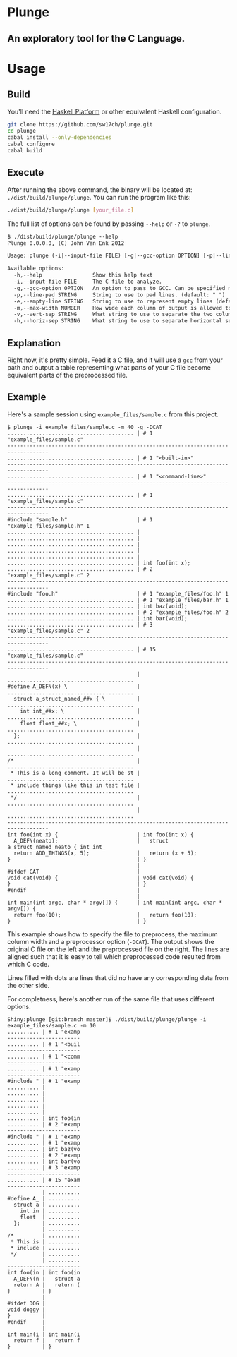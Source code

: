 Plunge
======

An exploratory tool for the C Language.
---------------------------------------

Usage
=====

Build
-----

You'll need the [Haskell Platform](http://www.haskell.org/platform/) or other
equivalent Haskell configuration.

```sh
git clone https://github.com/sw17ch/plunge.git
cd plunge
cabal install --only-dependencies
cabal configure
cabal build
```

Execute
-------

After running the above command, the binary will be located at:
`./dist/build/plunge/plunge`. You can run the program like this:

```sh
./dist/build/plunge/plunge [your_file.c]
```
The full list of options can be found by passing `--help` or `-?` to `plunge`.

```txt
$ ./dist/build/plunge/plunge --help
Plunge 0.0.0.0, (C) John Van Enk 2012

Usage: plunge (-i|--input-file FILE) [-g|--gcc-option OPTION] [-p|--line-pad STRING] [-e|--empty-line STRING] [-m|--max-width NUMBER] [-v|--vert-sep STRING] [-h|--horiz-sep STRING]

Available options:
  -h,--help                Show this help text
  -i,--input-file FILE     The C file to analyze.
  -g,--gcc-option OPTION   An option to pass to GCC. Can be specified multiple times.
  -p,--line-pad STRING     String to use to pad lines. (default: " ")
  -e,--empty-line STRING   String to use to represent empty lines (default: "-")
  -m,--max-width NUMBER    How wide each column of output is allowed to be (default: 80)
  -v,--vert-sep STRING     What string to use to separate the two columns (default: " | ")
  -h,--horiz-sep STRING    What string to use to separate horizontal segments (default: "-")
```

Explanation
-----------

Right now, it's pretty simple. Feed it a C file, and it will use a `gcc` from
your path and output a table representing what parts of your C file become
equivalent parts of the preprocessed file.

Example
-------

Here's a sample session using `example_files/sample.c` from this project.
```
$ plunge -i example_files/sample.c -m 40 -g -DCAT
........................................ | # 1 "example_files/sample.c"            
-----------------------------------------------------------------------------------
........................................ | # 1 "<built-in>"                        
-----------------------------------------------------------------------------------
........................................ | # 1 "<command-line>"                    
-----------------------------------------------------------------------------------
........................................ | # 1 "example_files/sample.c"            
-----------------------------------------------------------------------------------
#include "sample.h"                      | # 1 "example_files/sample.h" 1          
........................................ |                                         
........................................ |                                         
........................................ |                                         
........................................ |                                         
........................................ |                                         
........................................ | int foo(int x);                         
........................................ | # 2 "example_files/sample.c" 2          
-----------------------------------------------------------------------------------
#include "foo.h"                         | # 1 "example_files/foo.h" 1             
........................................ | # 1 "example_files/bar.h" 1             
........................................ | int baz(void);                          
........................................ | # 2 "example_files/foo.h" 2             
........................................ | int bar(void);                          
........................................ | # 3 "example_files/sample.c" 2          
-----------------------------------------------------------------------------------
........................................ | # 15 "example_files/sample.c"           
-----------------------------------------------------------------------------------
                                         | ........................................
#define A_DEFN(x) \                      | ........................................
  struct a_struct_named_##x { \          | ........................................
    int int_##x; \                       | ........................................
    float float_##x; \                   | ........................................
  };                                     | ........................................
                                         | ........................................
/*                                       | ........................................
 * This is a long comment. It will be st | ........................................
 * include things like this in test file | ........................................
 */                                      | ........................................
                                         | ........................................
-----------------------------------------------------------------------------------
int foo(int x) {                         | int foo(int x) {                        
  A_DEFN(neato);                         |   struct a_struct_named_neato { int int_
  return ADD_THINGS(x, 5);               |   return (x + 5);                       
}                                        | }                                       
                                         |                                         
#ifdef CAT                               |                                         
void cat(void) {                         | void cat(void) {                        
}                                        | }                                       
#endif                                   |                                         
                                         |                                         
int main(int argc, char * argv[]) {      | int main(int argc, char * argv[]) {     
  return foo(10);                        |   return foo(10);                       
}                                        | }                                       
```

This example shows how to specify the file to preprocess, the maximum column
width and a preprocessor option (`-DCAT`). The output shows the original C file
on the left and the preprocessed file on the right. The lines are aligned such
that it is easy to tell which preprocessed code resulted from which C code.

Lines filled with dots are lines that did no have any corresponding data from
the other side.

For completness, here's another run of the same file that uses different
options.

```
Shiny:plunge [git:branch master]$ ./dist/build/plunge/plunge -i example_files/sample.c -m 10
.......... | # 1 "examp
-----------------------
.......... | # 1 "<buil
-----------------------
.......... | # 1 "<comm
-----------------------
.......... | # 1 "examp
-----------------------
#include " | # 1 "examp
.......... |           
.......... |           
.......... |           
.......... |           
.......... |           
.......... | int foo(in
.......... | # 2 "examp
-----------------------
#include " | # 1 "examp
.......... | # 1 "examp
.......... | int baz(vo
.......... | # 2 "examp
.......... | int bar(vo
.......... | # 3 "examp
-----------------------
.......... | # 15 "exam
-----------------------
           | ..........
#define A_ | ..........
  struct a | ..........
    int in | ..........
    float  | ..........
  };       | ..........
           | ..........
/*         | ..........
 * This is | ..........
 * include | ..........
 */        | ..........
           | ..........
-----------------------
int foo(in | int foo(in
  A_DEFN(n |   struct a
  return A |   return (
}          | }         
           |           
#ifdef DOG |           
void doggy |           
}          |           
#endif     |           
           |           
int main(i | int main(i
  return f |   return f
}          | }
```

